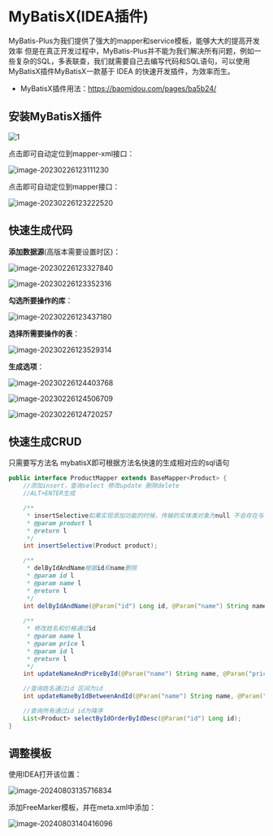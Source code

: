 # MyBatisX(IDEA插件)

MyBatis-Plus为我们提供了强大的mapper和service模板，能够大大的提高开发效率 但是在真正开发过程中，MyBatis-Plus并不能为我们解决所有问题，例如一些复杂的SQL，多表联查，我们就需要自己去编写代码和SQL语句，可以使用MyBatisX插件MyBatisX一款基于 IDEA 的快速开发插件，为效率而生。

- MyBatisX插件用法：https://baomidou.com/pages/ba5b24/

## 安装MyBatisX插件

![1](https://cdn.jsdelivr.net/gh/letengzz/Two-C@main/img/Java/202302261308236.gif)

点击即可自动定位到mapper-xml接口：

![image-20230226123111230](https://cdn.jsdelivr.net/gh/letengzz/Two-C@main/img/Java/202302261309647.png)

点击即可自动定位到mapper接口：

![image-20230226123222520](https://cdn.jsdelivr.net/gh/letengzz/Two-C@main/img/Java/202302261309746.png)

## 快速生成代码

**添加数据源**(高版本需要设置时区)：

![image-20230226123327840](https://cdn.jsdelivr.net/gh/letengzz/Two-C@main/img/Java/202302261308881.png)

![image-20230226123352316](https://cdn.jsdelivr.net/gh/letengzz/Two-C@main/img/Java/202302261308948.png)

**勾选所要操作的库**：

![image-20230226123437180](https://cdn.jsdelivr.net/gh/letengzz/Two-C@main/img/Java/202302261308988.png)

**选择所需要操作的表**：

![image-20230226123529314](https://cdn.jsdelivr.net/gh/letengzz/Two-C@main/img/Java/202302261308692.png)

**生成选项**：

![image-20230226124403768](https://cdn.jsdelivr.net/gh/letengzz/Two-C@main/img/Java/202302261308078.png)

![image-20230226124506709](https://cdn.jsdelivr.net/gh/letengzz/Two-C@main/img/Java/202302261308307.png)

![image-20230226124720257](https://cdn.jsdelivr.net/gh/letengzz/Two-C@main/img/Java/202302261308729.png)

## 快速生成CRUD

只需要写方法名 mybatisX即可根据方法名快速的生成相对应的sql语句

```java
public interface ProductMapper extends BaseMapper<Product> {
    //添加insert，查询select 修改update 删除delete
    //ALT+ENTER生成

    /**
     * insertSelective如果实现添加功能的时候，传输的实体类对象为null 不会存在与添加字段的。
     * @param product l
     * @return l
     */
    int insertSelective(Product product);

    /**
     * delByIdAndName根据id和name删除
     * @param id l
     * @param name l
     * @return l
     */
    int delByIdAndName(@Param("id") Long id, @Param("name") String name);
    
    /**
     * 修改姓名和价格通过id
     * @param name l
     * @param price l
     * @param id l
     * @return l
     */
    int updateNameAndPriceById(@Param("name") String name, @Param("price") Integer price, @Param("id") Long id);

    //查询姓名通过id 区间为id
    int updateNameByIdBetweenAndId(@Param("name") String name, @Param("beginId") Long beginId, @Param("endId") Long endId, @Param("id") Long id);

    //查询所有通过id id为降序
    List<Product> selectByIdOrderByIdDesc(@Param("id") Long id);
}
```

## 调整模板

使用IDEA打开该位置：

![image-20240803135716834](https://cdn.jsdelivr.net/gh/letengzz/tc2/img202408031357283.png)

添加FreeMarker模板，并在meta.xml中添加：

![image-20240803140416096](https://cdn.jsdelivr.net/gh/letengzz/tc2/img202408031404256.png)
